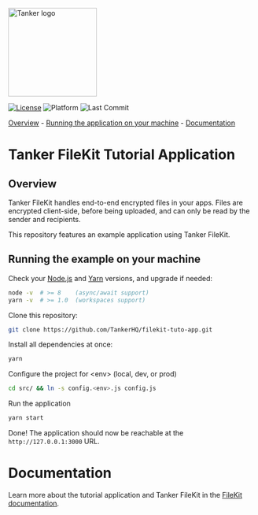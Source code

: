 [last-commit-badge]: https://img.shields.io/github/last-commit/TankerHQ/filekit-tuto-app.svg?label=Last%20commit&logo=github
[license-badge]: https://img.shields.io/badge/License-Apache%202.0-blue.svg
[license-link]: https://opensource.org/licenses/Apache-2.0
[platform-badge]: https://img.shields.io/static/v1.svg?label=Platform&message=javascript&color=lightgrey

<a href="#readme"><img src="https://tanker.io/images/github-logo.png" alt="Tanker logo" width="180" /></a>

[![License][license-badge]][license-link]
![Platform][platform-badge]
![Last Commit][last-commit-badge]

[Overview](#Overview) - [Running the application on your machine](#running-the-example-on-your-machine) - [Documentation](#documentation)

# Tanker FileKit Tutorial Application

## Overview

Tanker FileKit handles end-to-end encrypted files in your apps. Files are encrypted client-side, before being uploaded, and can only be read by the sender and recipients.

This repository features an example application using Tanker FileKit.

## Running the example on your machine

Check your [Node.js](https://nodejs.org/en/) and [Yarn](https://yarnpkg.com/en/docs/install) versions, and upgrade if needed:

```bash
node -v  # >= 8    (async/await support)
yarn -v  # >= 1.0  (workspaces support)
```

Clone this repository:

```bash
git clone https://github.com/TankerHQ/filekit-tuto-app.git
```

Install all dependencies at once:
```bash
yarn
```

Configure the project for &lt;env&gt; (local, dev, or prod)
```bash
cd src/ && ln -s config.<env>.js config.js
```

Run the application
```bash
yarn start
```

Done! The application should now be reachable at the `http://127.0.0.1:3000` URL.

# Documentation

Learn more about the tutorial application and Tanker FileKit in the [FileKit documentation](https://docs.tanker.io/filekit/latest).
